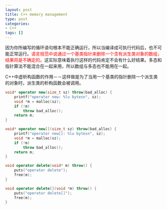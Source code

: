 ```yaml
---
layout: post
title: C++ memory management
type: post
categories:
- C++
tags: []
---
```


因为你所编写的循环语句根本不能正确运行，所以当编译成可执行代码后，也不可能正常运行。<span style="color: #ff0000;">语言规范中说通过一个基类指针来删除一个含有派生类对象的数组，结果将是不确定的。</span>这实际意味着执行这样的代码肯定不会有什么好结果。多态和指针算法不能混合在一起来用，所以数组与多态也不能用在一起。

C++中虚析构函数的作用－－这样做是为了当用一个基类的指针删除一个派生类的对象时，派生类的析构函数会被调用。

<!--more-->

```cpp
void* operator new(size_t sz) throw(bad_alloc) {
    printf("operator new: %lu bytesn", sz);
    void *m = malloc(sz);
    if (!m)
        throw bad_alloc();
    return m;
}

void* operator new[](size_t sz) throw(bad_alloc) {
    printf("operator new[]: %lu bytesn", sz);
    void *m = malloc(sz);
    if (!m)
        throw bad_alloc();
    return m;
}

void operator delete(void* m) throw() {
    puts("operator delete");
    free(m);
}

void operator delete[](void *m) throw() {
    puts("operator delete[]");
    free(m);
}
```
